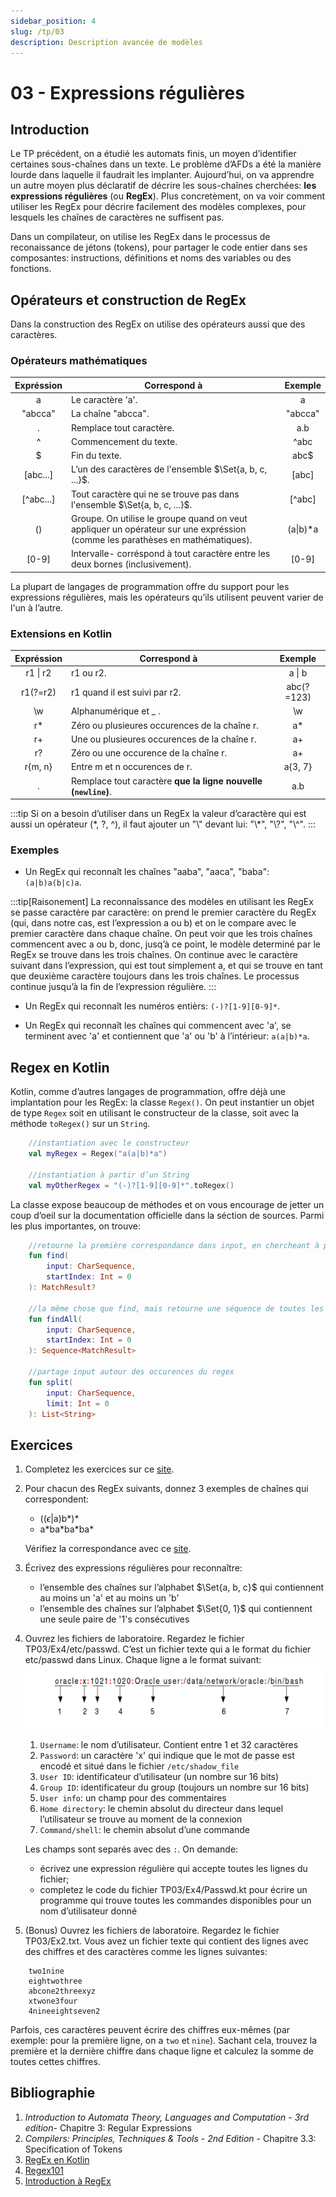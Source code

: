```yaml
---
sidebar_position: 4
slug: /tp/03
description: Description avancée de modèles
---
```


# 03 - Expressions régulières

## Introduction
Le TP précédent, on a étudié les automats finis, un moyen d’identifier certaines sous-chaînes dans un texte. Le problème d’AFDs a été la manière lourde dans laquelle il faudrait les implanter. Aujourd’hui, on va apprendre un autre moyen plus déclaratif de décrire les sous-chaînes cherchées: **les expressions régulières** (ou **RegEx**). Plus concretèment, on va voir comment utiliser les RegEx pour décrire facilement des modèles complexes, pour lesquels les chaînes de caractères ne suffisent pas. 

Dans un compilateur, on utilise les RegEx dans le processus de reconaissance de jétons (tokens), pour partager le code entier dans ses composantes: instructions, définitions et noms des variables ou des fonctions. 

## Opérateurs et construction de RegEx
Dans la construction des RegEx on utilise des opérateurs aussi que des caractères.


### Opérateurs mathématiques
|Expréssion|Correspond à|Exemple|
|:--------:|-----------|:------:|
|a|Le caractère 'a'.| a|
|"abcca"|La chaîne "abcca".| "abcca"|
|.|Remplace tout caractère.| a.b|
|^|Commencement du texte. | ^abc|
|$|Fin du texte. | abc$|
|\[abc...\]|L’un des caractères de l'ensemble $\Set{a, b, c, ...}$.| \[abc\] |
|\[^abc...\]|Tout caractère qui ne se trouve pas dans l'ensemble $\Set{a, b, c, ...}$.| \[^abc\] |
|()| Groupe. On utilise le groupe quand on veut appliquer un opérateur sur une expréssion (comme les parathèses en mathématiques).| (a\|b)*a| 
| [0-9] |Intervalle- corréspond à tout caractère entre les deux bornes (inclusivement). | [0-9]|

La plupart de langages de programmation offre du support pour les expressions régulières, mais les opérateurs qu’ils utilisent peuvent varier de l'un à l’autre.

### Extensions en Kotlin
|Expréssion|Correspond à|Exemple|
|:--------:|-----------|:------:|
|r1 \| r2 | r1 ou r2.| a \| b |
|r1(?=r2)| r1 quand il est suivi par r2.| abc(?=123) | 
|\\w| Alphanumérique et _ .| \\w |
|r*|Zéro ou plusieures occurences de la chaîne r.| a*|
|r+|Une ou plusieures occurences de la chaîne r.| a+|
|r?|Zéro ou une occurence de la chaîne r.| a+|
|r\{m, n\}| Entre m et n occurences de r.| a{3, 7}|
|.| Remplace tout caractère **que la ligne nouvelle (`newline`)**.| a.b|

:::tip
Si on a besoin d’utiliser dans un RegEx la valeur d’caractère qui est aussi un opérateur (\*, \?, \^), il faut ajouter un "\\" devant lui: "\\*", "\\?", "\\^".
:::

### Exemples
- Un RegEx qui reconnaît les chaînes "aaba", "aaca", "baba": `(a|b)a(b|c)a`.
  
:::tip[Raisonement]
    La reconnaîssance des modèles en utilisant les RegEx se passe caractère par caractère: on prend le premier caractère du RegEx (qui, dans notre cas, est l’expression a ou b) et on le compare avec le premier caractère dans chaque chaîne. On peut voir que les trois chaînes commencent avec a ou b, donc, jusq’à ce point, le modèle determiné par le RegEx se trouve dans les trois chaînes. On continue avec le caractère suivant dans l’expression, qui est tout simplement a, et qui se trouve en tant que deuxième caractère toujours dans les trois chaînes. Le processus continue jusqu’à la fin de l’expression régulière.
:::

- Un RegEx qui reconnaît les numéros entièrs: `(-)?[1-9][0-9]*`.

- Un RegEx qui reconnaît les chaînes qui commencent avec 'a', se terminent avec 'a' et contiennent que 'a' ou 'b' à l’intérieur: `a(a|b)*a`.

## Regex en Kotlin
Kotlin, comme d’autres langages de programmation, offre déjà une implantation pour les RegEx: la classe `Regex()`. On peut instantier un objet de type `Regex` soit en utilisant le constructeur de la classe, soit avec la méthode `toRegex()` sur un `String`.

```kotlin
    //instantiation avec le constructeur
    val myRegex = Regex("a(a|b)*a")

    //instantiation à partir d’un String
    val myOtherRegex = "(-)?[1-9][0-9]*".toRegex()
```

La classe expose beaucoup de méthodes et on vous encourage de jetter un coup d’oeil sur la documentation officielle dans la séction de sources. Parmi les plus importantes, on trouve:

```kotlin
    //retourne la première correspondance dans input, en chercheant à partir de startIndex
    fun find(
        input: CharSequence,
        startIndex: Int = 0
    ): MatchResult?

    //la même chose que find, mais retourne une séquence de toutes les correspondances
    fun findAll(
        input: CharSequence,
        startIndex: Int = 0
    ): Sequence<MatchResult>

    //partage input autour des occurences du regex
    fun split(
        input: CharSequence,
        limit: Int = 0
    ): List<String>
```

## Exercices
1. Completez les exercices sur ce [site](https://regexone.com/lesson/introduction_abcs).
2. Pour chacun des RegEx suivants, donnez 3 exemples de chaînes qui correspondent:
   - (($\epsilon$\|a)b*)*
   - a\*ba\*ba\*ba\*
  
    Vérifiez la correspondance avec ce [site](https://regex101.com/).
3. Écrivez des expressions régulières pour reconnaître:
   - l’ensemble des chaînes sur l’alphabet $\Set{a, b, c}$ qui contiennent au moins un 'a' et au moins un 'b'
   - l’ensemble des chaînes sur l’alphabet $\Set{0, 1}$ qui contiennent une seule paire de '1's consécutives
4. Ouvrez les fichiers de laboratoire. Regardez le fichier TP03/Ex4/etc/passwd. C’est un fichier texte qui a le format du fichier etc/passwd dans Linux. Chaque ligne a le format suivant:   
![Format du fichier etc/passwd](images/03_etcpasswd_contents.png)
    1. `Username`: le nom d’utilisateur. Contient entre 1 et 32 caractères
    2. `Password`: un caractère 'x' qui indique que le mot de passe est encodé et situé dans le fichier `/etc/shadow_file`
    3. `User ID`: identificateur d’utilisateur (un nombre sur 16 bits)
    4. `Group ID`: identificateur du group (toujours un nombre sur 16 bits)
    5. `User info`: un champ pour des commentaires
    6. `Home directory`: le chemin absolut du directeur dans lequel l’utilisateur se trouve au moment de la connexion
    7. `Command/shell`: le chemin absolut d’une commande
   
    Les champs sont separés avec des `:`. On demande: 
      - écrivez une expression régulière qui accepte toutes les lignes du fichier;
      - completez le code du fichier TP03/Ex4/Passwd.kt pour écrire un programme qui trouve toutes les commandes disponibles pour un nom d’utilisateur donné


5. (Bonus) Ouvrez les fichiers de laboratoire. Regardez le fichier TP03/Ex2.txt. Vous avez un fichier texte qui contient des lignes avec des chiffres et des caractères comme les lignes suivantes: 

```
    two1nine
    eightwothree
    abcone2threexyz
    xtwone3four
    4nineeightseven2
```

 Parfois, ces caractères peuvent écrire des chiffres eux-mêmes (par exemple: pour la première ligne, on a `two` et `nine`). Sachant cela, trouvez la première et la dernière chiffre dans chaque ligne et calculez la somme de toutes cettes chiffres. 

## Bibliographie
1. *Introduction to Automata Theory, Languages and Computation - 3rd edition*- Chapitre 3: Regular Expressions
2. *Compilers: Principles, Techniques & Tools - 2nd Edition* - Chapitre 3.3: Specification of Tokens 
3. [RegEx en Kotlin](https://kotlinlang.org/api/latest/jvm/stdlib/kotlin.text/-regex/)
4. [Regex101](https://regex101.com/)
5. [Introduction à RegEx](https://regexone.com/lesson/introduction_abcs)

